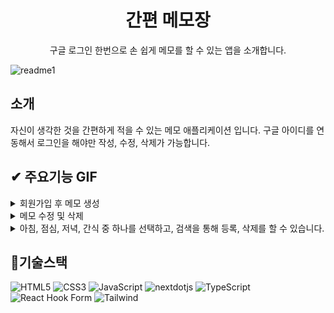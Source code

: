 <h1 align="middle"> 간편 메모장 </h1>

<p align="middle">구글 로그인 한번으로 손 쉽게 메모를 할 수 있는 앱을 소개합니다.  
 </p>

![readme1](https://user-images.githubusercontent.com/94972549/234752369-ef81ea1e-7a8a-4848-b662-66393d5a5f9a.PNG)

## 소개
<p >자신이 생각한 것을 간편하게 적을 수 있는 메모 애플리케이션 입니다.
구글 아이디를 연동해서 로그인을 해야만 작성, 수정, 삭제가 가능합니다.
 </p>

<!--이미지 -->

## ✔ 주요기능 GIF

<details>

<summary> 회원가입 후 메모 생성 </summary>
![20230427003111](https://user-images.githubusercontent.com/94972549/234752829-82ef147d-b84c-4b4f-8f52-bdc6fbc68711.gif)

</details>

<details>
<summary> 메모 수정 및 삭제 </summary>
![20230427003325](https://user-images.githubusercontent.com/94972549/234753189-a9a4d2a7-9850-4d57-b572-d02e568acc7a.gif)

</details>

<details>
<summary> 아침, 점심, 저녁, 간식 중 하나를 선택하고, 검색을 통해 등록, 삭제를 할 수 있습니다. </summary>

![add-1](https://user-images.githubusercontent.com/94972549/195376496-2463083b-7318-4184-ad78-d8d591734d38.gif)

</details>


## 📌기술스택

![HTML5](https://img.shields.io/badge/html5-%23E34F26.svg?style=for-the-badge&logo=html5&logoColor=white) ![CSS3](https://img.shields.io/badge/css3-%231572B6.svg?style=for-the-badge&logo=css3&logoColor=white) ![JavaScript](https://img.shields.io/badge/javascript-%23F7DF1E.svg?style=for-the-badge&logo=javascript&logoColor=%23323330) ![nextdotjs](https://img.shields.io/badge/next.js-000000.svg?style=for-the-badge&logo=nextdotjs&logoColor=white) ![TypeScript](https://img.shields.io/badge/typescript-%23007ACC.svg?style=for-the-badge&logo=typescript&logoColor=white) ![React Hook Form](https://img.shields.io/badge/react--Hook--Form-EC5990?style=for-the-badge&logo=reacthookform&logoColor=white) ![Tailwind](https://img.shields.io/badge/tailwindcss-06B6D4?style=for-the-badge&logo=tailwindcss&logoColor=white)
